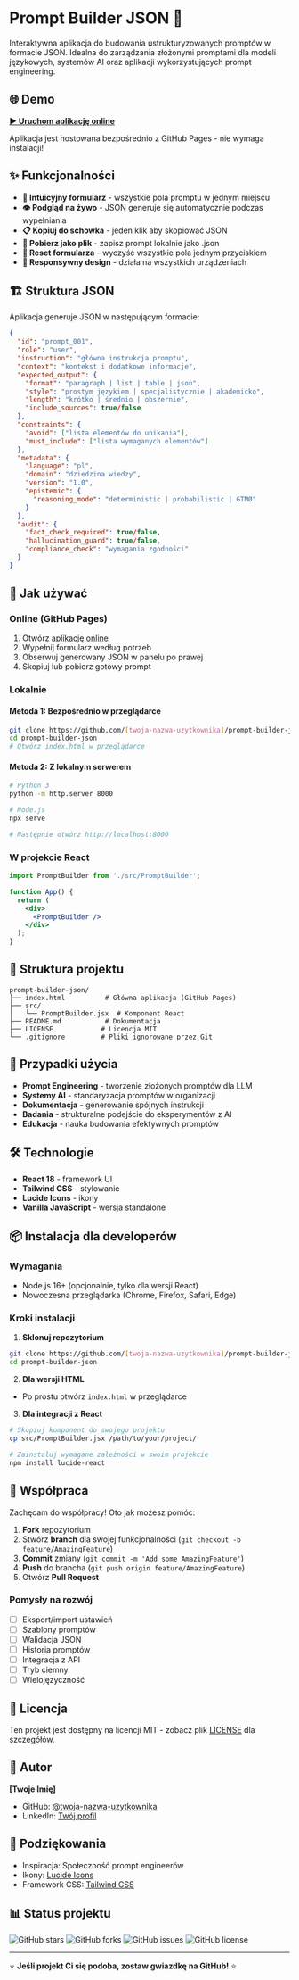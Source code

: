 # Prompt Builder JSON 🚀

Interaktywna aplikacja do budowania ustrukturyzowanych promptów w formacie JSON. Idealna do zarządzania złożonymi promptami dla modeli językowych, systemów AI oraz aplikacji wykorzystujących prompt engineering.

## 🌐 Demo

**[▶️ Uruchom aplikację online](https://GSkuza.github.io/prompt-builder-json/)**

Aplikacja jest hostowana bezpośrednio z GitHub Pages - nie wymaga instalacji!

## ✨ Funkcjonalności

- **📝 Intuicyjny formularz** - wszystkie pola promptu w jednym miejscu
- **👁️ Podgląd na żywo** - JSON generuje się automatycznie podczas wypełniania
- **📋 Kopiuj do schowka** - jeden klik aby skopiować JSON
- **💾 Pobierz jako plik** - zapisz prompt lokalnie jako .json
- **🔄 Reset formularza** - wyczyść wszystkie pola jednym przyciskiem
- **📱 Responsywny design** - działa na wszystkich urządzeniach

## 🏗️ Struktura JSON

Aplikacja generuje JSON w następującym formacie:

```json
{
  "id": "prompt_001",
  "role": "user",
  "instruction": "główna instrukcja promptu",
  "context": "kontekst i dodatkowe informacje",
  "expected_output": {
    "format": "paragraph | list | table | json",
    "style": "prostym językiem | specjalistycznie | akademicko",
    "length": "krótko | średnio | obszernie",
    "include_sources": true/false
  },
  "constraints": {
    "avoid": ["lista elementów do unikania"],
    "must_include": ["lista wymaganych elementów"]
  },
  "metadata": {
    "language": "pl",
    "domain": "dziedzina wiedzy",
    "version": "1.0",
    "epistemic": {
      "reasoning_mode": "deterministic | probabilistic | GTMØ"
    }
  },
  "audit": {
    "fact_check_required": true/false,
    "hallucination_guard": true/false,
    "compliance_check": "wymagania zgodności"
  }
}
```

## 🚀 Jak używać

### Online (GitHub Pages)

1. Otwórz [aplikację online](https://[twoja-nazwa-uzytkownika].github.io/prompt-builder-json/)
2. Wypełnij formularz według potrzeb
3. Obserwuj generowany JSON w panelu po prawej
4. Skopiuj lub pobierz gotowy prompt

### Lokalnie

#### Metoda 1: Bezpośrednio w przeglądarce
```bash
git clone https://github.com/[twoja-nazwa-uzytkownika]/prompt-builder-json.git
cd prompt-builder-json
# Otwórz index.html w przeglądarce
```

#### Metoda 2: Z lokalnym serwerem
```bash
# Python 3
python -m http.server 8000

# Node.js
npx serve

# Następnie otwórz http://localhost:8000
```

### W projekcie React

```jsx
import PromptBuilder from './src/PromptBuilder';

function App() {
  return (
    <div>
      <PromptBuilder />
    </div>
  );
}
```

## 📂 Struktura projektu

```
prompt-builder-json/
├── index.html          # Główna aplikacja (GitHub Pages)
├── src/
│   └── PromptBuilder.jsx  # Komponent React
├── README.md           # Dokumentacja
├── LICENSE            # Licencja MIT
└── .gitignore         # Pliki ignorowane przez Git
```

## 🎯 Przypadki użycia

- **Prompt Engineering** - tworzenie złożonych promptów dla LLM
- **Systemy AI** - standaryzacja promptów w organizacji
- **Dokumentacja** - generowanie spójnych instrukcji
- **Badania** - strukturalne podejście do eksperymentów z AI
- **Edukacja** - nauka budowania efektywnych promptów

## 🛠️ Technologie

- **React 18** - framework UI
- **Tailwind CSS** - stylowanie
- **Lucide Icons** - ikony
- **Vanilla JavaScript** - wersja standalone

## 📦 Instalacja dla developerów

### Wymagania
- Node.js 16+ (opcjonalnie, tylko dla wersji React)
- Nowoczesna przeglądarka (Chrome, Firefox, Safari, Edge)

### Kroki instalacji

1. **Sklonuj repozytorium**
```bash
git clone https://github.com/[twoja-nazwa-uzytkownika]/prompt-builder-json.git
cd prompt-builder-json
```

2. **Dla wersji HTML**
- Po prostu otwórz `index.html` w przeglądarce

3. **Dla integracji z React**
```bash
# Skopiuj komponent do swojego projektu
cp src/PromptBuilder.jsx /path/to/your/project/

# Zainstaluj wymagane zależności w swoim projekcie
npm install lucide-react
```

## 🤝 Współpraca

Zachęcam do współpracy! Oto jak możesz pomóc:

1. **Fork** repozytorium
2. Stwórz **branch** dla swojej funkcjonalności (`git checkout -b feature/AmazingFeature`)
3. **Commit** zmiany (`git commit -m 'Add some AmazingFeature'`)
4. **Push** do brancha (`git push origin feature/AmazingFeature`)
5. Otwórz **Pull Request**

### Pomysły na rozwój

- [ ] Eksport/import ustawień
- [ ] Szablony promptów
- [ ] Walidacja JSON
- [ ] Historia promptów
- [ ] Integracja z API
- [ ] Tryb ciemny
- [ ] Wielojęzyczność

## 📝 Licencja

Ten projekt jest dostępny na licencji MIT - zobacz plik [LICENSE](LICENSE) dla szczegółów.

## 👤 Autor

**[Twoje Imię]**

- GitHub: [@twoja-nazwa-uzytkownika](https://github.com/twoja-nazwa-uzytkownika)
- LinkedIn: [Twój profil](https://linkedin.com/in/twoj-profil)

## 🙏 Podziękowania

- Inspiracja: Społeczność prompt engineerów
- Ikony: [Lucide Icons](https://lucide.dev)
- Framework CSS: [Tailwind CSS](https://tailwindcss.com)

## 📊 Status projektu

![GitHub stars](https://img.shields.io/github/stars/[twoja-nazwa-uzytkownika]/prompt-builder-json?style=social)
![GitHub forks](https://img.shields.io/github/forks/[twoja-nazwa-uzytkownika]/prompt-builder-json?style=social)
![GitHub issues](https://img.shields.io/github/issues/[twoja-nazwa-uzytkownika]/prompt-builder-json)
![GitHub license](https://img.shields.io/github/license/[twoja-nazwa-uzytkownika]/prompt-builder-json)

---

⭐ **Jeśli projekt Ci się podoba, zostaw gwiazdkę na GitHub!** ⭐
